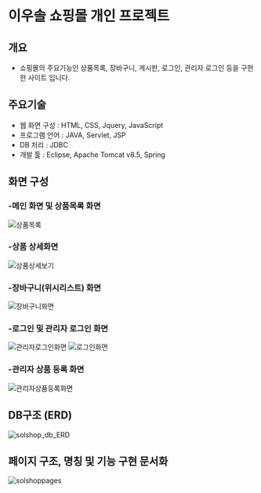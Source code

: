 # 이우솔 쇼핑몰 개인 프로젝트

## 개요
 - 쇼핑몰의 주요기능인 상품목록, 장바구니, 게시판, 로그인, 관리자 로그인 등을 구현한 사이트 입니다.

## 주요기술
 - 웹 화면 구성 : HTML, CSS, Jquery, JavaScript
 - 프로그램 언어 : JAVA, Servlet, JSP
 - DB 처리 : JDBC
 - 개발 툴 : Eclipse, Apache Tomcat v8.5, Spring
 
 
## 화면 구성
 
### -메인 화면 및 상품목록 화면

![상품목록](https://user-images.githubusercontent.com/47891732/54914022-6783d780-4f37-11e9-8f5a-69ff08da7aa9.jpg)

### -상품 상세화면

![상품상세보기](https://user-images.githubusercontent.com/47891732/54914025-6783d780-4f37-11e9-980c-bdae655e4cba.jpg)

### -장바구니(위시리스트) 화면

![장바구니화면](https://user-images.githubusercontent.com/47891732/54914026-681c6e00-4f37-11e9-8900-4f8a3056c23f.jpg)

### -로그인 및 관리자 로그인 화면

![관리자로그인화면](https://user-images.githubusercontent.com/47891732/54914018-6652aa80-4f37-11e9-9b89-9cdd51f01668.jpg)
![로그인화면](https://user-images.githubusercontent.com/47891732/54914021-66eb4100-4f37-11e9-9e75-4bd84815e63d.jpg)

### -관리자 상품 등록 화면

![관리자상품등록화면](https://user-images.githubusercontent.com/47891732/54914019-6652aa80-4f37-11e9-85db-2b27f7281903.jpg)


## DB구조 (ERD)
 
 ![solshop_db_ERD](https://user-images.githubusercontent.com/47891732/54921217-93f41f80-4f48-11e9-9cff-d7817c745266.jpg)
 
## 페이지 구조, 명칭 및 기능 구현 문서화
 
 ![solshoppages](https://user-images.githubusercontent.com/47891732/54927315-49c56b00-4f55-11e9-9c67-0ffc09de65c1.jpg)

 
